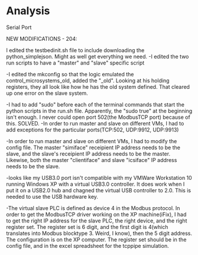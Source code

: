 Analysis
========

Serial Port

NEW MODIFICATIONS - 204:

I edited the testbedinit.sh file to include downloading the python_simplejson. Might as well get everything we need.
-I edited the two run scripts to have a "master" and "slave" specific script

-I edited the mkconfig so that the logic emulated the control_microsystems_old, added the "_old". Looking at his holding registers, they all look like how he has the old system defined. That cleared up one error on the slave system.

-I had to add "sudo" before each of the terminal commands that start the python scripts in the run.sh file. Apparently, the "sudo true" at the beginning isn't enough. I never could open port 502(the ModbusTCP port) because of this. SOLVED.
-In order to run master and slave on different VMs, I had to add exceptions for the particular ports(TCP:502, UDP:9912, UDP:9913)

-In order to run master and slave on different VMs, I had to modify the config file. The master "simiface" receipient IP address needs to be the slave, and the slave's receipient IP address needs to be the master. Likewise, both the master "clientiface" and slave "icsiface" IP address needs to be the slave.

-looks like my USB3.0 port isn't compatible with my VMWare Workstation 10 running Windows XP with a virtual USB3.0 controller. It does work when I put it on a USB2.0 hub and chagned the virtual USB controller to 2.0. This is needed to use the USB hardware key.

-The virtual slave PLC is defined as device 4 in the Modbus protocol. In order to get the ModbusTCP driver working on the XP machine(iFix), I had to get the right IP address for the slave PLC, the right device, and the right register set. The register set is 6 digit, and the first digit is 4(which translates into Modbus blocktype 3. Weird, I know), then the 5 digit address. The configuration is on the XP computer. The register set should be in the config file, and in the excel spreadsheet for the tcppipe simulation.
